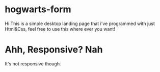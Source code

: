 # hogwarts-form
Hi This is a simple desktop landing page that i've programmed with just Html&Css, feel free to use this where ever you want!
# Ahh, Responsive? Nah
It's not responsive though.
